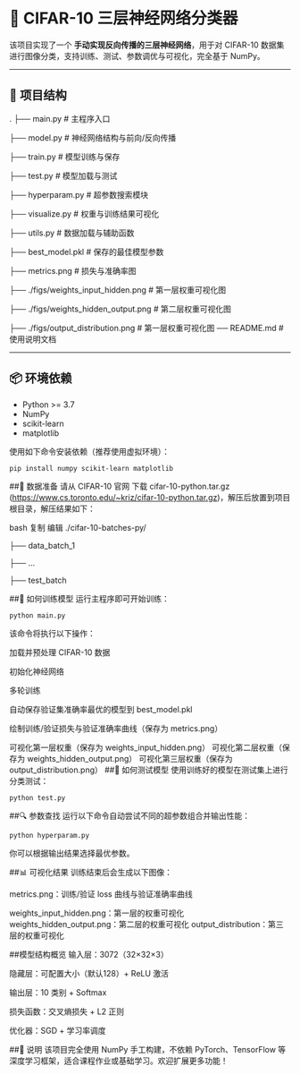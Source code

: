 # 🧠 CIFAR-10 三层神经网络分类器

该项目实现了一个 **手动实现反向传播的三层神经网络**，用于对 CIFAR-10 数据集进行图像分类，支持训练、测试、参数调优与可视化，完全基于 NumPy。

---

## 📁 项目结构

. ├── main.py # 主程序入口 

├── model.py # 神经网络结构与前向/反向传播 

├── train.py # 模型训练与保存
 
├── test.py # 模型加载与测试 

├── hyperparam.py # 超参数搜索模块 

├── visualize.py # 权重与训练结果可视化 

├── utils.py # 数据加载与辅助函数 

├── best_model.pkl # 保存的最佳模型参数 

├── metrics.png # 损失与准确率图 

├── ./figs/weights_input_hidden.png # 第一层权重可视化图 

├── ./figs/weights_hidden_output.png # 第二层权重可视化图 

├── ./figs/output_distribution.png # 第一层权重可视化图 
── README.md # 使用说明文档


---

## 📦 环境依赖

- Python >= 3.7  
- NumPy  
- scikit-learn  
- matplotlib  

使用如下命令安装依赖（推荐使用虚拟环境）：

```bash
pip install numpy scikit-learn matplotlib
```
##📁 数据准备
请从 CIFAR-10 官网 下载 cifar-10-python.tar.gz (https://www.cs.toronto.edu/~kriz/cifar-10-python.tar.gz)，解压后放置到项目根目录，解压结果如下：

bash
复制
编辑
./cifar-10-batches-py/

├── data_batch_1

├── ...

├── test_batch

##🚀 如何训练模型
运行主程序即可开始训练：
```
python main.py
```
该命令将执行以下操作：

加载并预处理 CIFAR-10 数据

初始化神经网络

多轮训练

自动保存验证集准确率最优的模型到 best_model.pkl

绘制训练/验证损失与验证准确率曲线（保存为 metrics.png）

可视化第一层权重（保存为 weights_input_hidden.png）
可视化第二层权重（保存为 weights_hidden_output.png）
可视化第三层权重（保存为 output_distribution.png）
##🧪 如何测试模型
使用训练好的模型在测试集上进行分类测试：
```
python test.py
```

##🔍 参数查找
运行以下命令自动尝试不同的超参数组合并输出性能：
```
python hyperparam.py
```
你可以根据输出结果选择最优参数。

##📊 可视化结果
训练结束后会生成以下图像：

metrics.png：训练/验证 loss 曲线与验证准确率曲线

weights_input_hidden.png：第一层的权重可视化
weights_hidden_output.png：第二层的权重可视化
output_distribution：第三层的权重可视化

##模型结构概览
输入层：3072（32×32×3）

隐藏层：可配置大小（默认128）+ ReLU 激活

输出层：10 类别 + Softmax

损失函数：交叉熵损失 + L2 正则

优化器：SGD + 学习率调度

##📌 说明
该项目完全使用 NumPy 手工构建，不依赖 PyTorch、TensorFlow 等深度学习框架，适合课程作业或基础学习。欢迎扩展更多功能！
